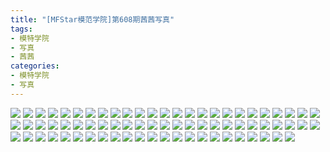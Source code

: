 ```yaml
---
title: "[MFStar模范学院]第608期茜茜写真"
tags: 
- 模特学院
- 写真
- 茜茜
categories:
- 模特学院
- 写真
---
```


![](https://img.ilovese.xyz/1734706584886.webp)
![](https://img.ilovese.xyz/1734706586746.webp)
![](https://img.ilovese.xyz/1734706588093.webp)
![](https://img.ilovese.xyz/1734706589810.webp)
![](https://img.ilovese.xyz/1734706591224.webp)
![](https://img.ilovese.xyz/1734706592540.webp)
![](https://img.ilovese.xyz/1734706593836.webp)
![](https://img.ilovese.xyz/1734706595314.webp)
![](https://img.ilovese.xyz/1734706596519.webp)
![](https://img.ilovese.xyz/1734706597818.webp)
![](https://img.ilovese.xyz/1734706599136.webp)
![](https://img.ilovese.xyz/1734706600516.webp)
![](https://img.ilovese.xyz/1734706601797.webp)
![](https://img.ilovese.xyz/1734706603033.webp)
![](https://img.ilovese.xyz/1734706604352.webp)
![](https://img.ilovese.xyz/1734706605885.webp)
![](https://img.ilovese.xyz/1734706607752.webp)
![](https://img.ilovese.xyz/1734706609423.webp)
![](https://img.ilovese.xyz/1734706610657.webp)
![](https://img.ilovese.xyz/1734706611889.webp)
![](https://img.ilovese.xyz/1734706613170.webp)
![](https://img.ilovese.xyz/1734706614429.webp)
![](https://img.ilovese.xyz/1734706616337.webp)
![](https://img.ilovese.xyz/1734706617623.webp)
![](https://img.ilovese.xyz/1734706619032.webp)
![](https://img.ilovese.xyz/1734706620332.webp)
![](https://img.ilovese.xyz/1734706621632.webp)
![](https://img.ilovese.xyz/1734706622952.webp)
![](https://img.ilovese.xyz/1734706624248.webp)
![](https://img.ilovese.xyz/1734706625592.webp)
![](https://img.ilovese.xyz/1734706626878.webp)
![](https://img.ilovese.xyz/1734706628129.webp)
![](https://img.ilovese.xyz/1734706629597.webp)
![](https://img.ilovese.xyz/1734706630948.webp)
![](https://img.ilovese.xyz/1734706632366.webp)
![](https://img.ilovese.xyz/1734706633726.webp)
![](https://img.ilovese.xyz/1734706635185.webp)
![](https://img.ilovese.xyz/1734706636408.webp)
![](https://img.ilovese.xyz/1734706637674.webp)
![](https://img.ilovese.xyz/1734706639442.webp)
![](https://img.ilovese.xyz/1734706640715.webp)
![](https://img.ilovese.xyz/1734706642030.webp)
![](https://img.ilovese.xyz/1734706643254.webp)
![](https://img.ilovese.xyz/1734706644631.webp)
![](https://img.ilovese.xyz/1734706645923.webp)
![](https://img.ilovese.xyz/1734706647181.webp)
![](https://img.ilovese.xyz/1734706648481.webp)
![](https://img.ilovese.xyz/1734706649853.webp)
![](https://img.ilovese.xyz/1734706651083.webp)
![](https://img.ilovese.xyz/1734706652736.webp)
![](https://img.ilovese.xyz/1734706653979.webp)
![](https://img.ilovese.xyz/1734706655297.webp)
![](https://img.ilovese.xyz/1734706656574.webp)
![](https://img.ilovese.xyz/1734706657872.webp)
![](https://img.ilovese.xyz/1734706659098.webp)
![](https://img.ilovese.xyz/1734706660302.webp)
![](https://img.ilovese.xyz/1734706661640.webp)
![](https://img.ilovese.xyz/1734706662962.webp)
![](https://img.ilovese.xyz/1734706664281.webp)
![](https://img.ilovese.xyz/1734706665805.webp)
![](https://img.ilovese.xyz/1734706667043.webp)
![](https://img.ilovese.xyz/1734706668641.webp)
![](https://img.ilovese.xyz/1734706670388.webp)
![](https://img.ilovese.xyz/1734706672196.webp)
![](https://img.ilovese.xyz/1734706673516.webp)
![](https://img.ilovese.xyz/1734706674838.webp)
![](https://img.ilovese.xyz/1734706676257.webp)
![](https://img.ilovese.xyz/1734706677863.webp)
![](https://img.ilovese.xyz/1734706679280.webp)
![](https://img.ilovese.xyz/1734706680746.webp)
![](https://img.ilovese.xyz/1734706682021.webp)
![](https://img.ilovese.xyz/1734706683302.webp)
![](https://img.ilovese.xyz/1734706685002.webp)
